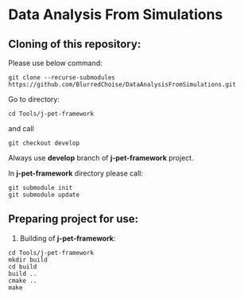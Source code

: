 # Data Analysis From Simulations

## Cloning of this repository:
Please use below command:
```
git clone --recurse-submodules https://github.com/BlurredChoise/DataAnalysisFromSimulations.git
```

Go to directory:
```
cd Tools/j-pet-framework
```

and call
```
git checkout develop
```
Always use **develop** branch of **j-pet-framework** project.

In **j-pet-framework** directory please call:
```
git submodule init
git submodule update
```
## Preparing project for use:
1. Building of **j-pet-framework**:
```
cd Tools/j-pet-framework
mkdir build
cd build
build ..
cmake ..
make
```



